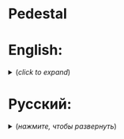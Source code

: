 # Pedestal

# English: 
<details>
<summary> <b></b> (<i>click to expand</i>)</summary>

## Stand for things with backlight and rotation

Video on YouTube: soon

### Features:
- Different operating modes;<details>
  <summary> <b></b> (<i>click to expand</i>)</summary>

  #### Backlight operation modes:
  - One color;
  <details><summary> <b></b> (<i>click to expand</i>)</summary>
  
  ![один цвет](https://user-images.githubusercontent.com/80697141/227638143-9e3a5081-f24a-4871-b809-0f7fe94cda16.png) 
  </details>
  - Graduation;
  <details><summary> <b></b> (<i>click to expand</i>)</summary>
  
  ![градация](https://user-images.githubusercontent.com/80697141/227640291-9695e472-f2fd-4e54-ad62-7f6b8ba20df6.png)
  </details>
  - Random;
  <details><summary> <b></b> (<i>click to expand</i>)</summary>
  
  ![рандом](https://user-images.githubusercontent.com/80697141/227641280-4c4ee593-9d20-4e6e-aa0d-7509cc02f024.png)
  </details>
  - Manual;
  <details><summary> <b></b> (<i>click to expand</i>)</summary>
  
  ![ручной](https://user-images.githubusercontent.com/80697141/227641600-be39dd3a-42d3-4816-aaf4-b3ddf798cf71.png)
  </details>
  - Train;
  <details><summary> <b></b> (<i>click to expand</i>)</summary>
  
  ![поезд](https://user-images.githubusercontent.com/80697141/227641842-4468060a-e50c-4ac6-98ae-4e1ca0ce065f.png)
  </details>

- Support RGB LEDs;
- Support for table rotation using a stepper motor;
- Remote control via WIFI;

### Component base:
- Controller - ESP 32;
- Ring of address LEDs - WS2812;
- Step-down converter - mini360 [3.3V];
- Boost converter - MT3608 [12V];
- Stepper motor - EM-463;
- Stepper motor driver - DRV8825.

<details>
  <summary> <b>Connecting components</b> (<i>click to expand</i>)</summary>
  
- RGB LEDs:
  Contact name| I/O port
  --- | ---
  DI | 27
  
- DRV8825:
  Contact name| I/O port
  --- | ---
  M0 | 17
  M1 | 5
  M2 | 16
  STEP | 12
  RST | 25
  DIR | 26
  
  <details>
  <summary> <b>Scheme</b> (<i>click to expand</i>)</summary>
  
  soon
  </details>
</details>

### Used libraries:
- Hugo kernel:
  - micropython-nanoweb: https://github.com/hugokernel/micropython-nanoweb

### Notes:
- Development was carried out in Thonny IDE V3.3.13;
- Performance tested on: "MicroPython v 1.19.1 on 2022-06-18; ESP 32 module with ESP 32";
- You can not add a stepper motor to your pedestal, as this will require modification of the model for your engine, as well as create additional costs.

### Creators:
- Author of the idea: Nikita;
- Author of the design and code: Denis.
</details>

</details>

# Русский: 
<details>
<summary> <b></b> (<i>нажмите, чтобы развернуть</i>)</summary>

## Подставка под вещи с подсветкой и вращением.

Ролик на YouTube: soon

### Особенности:
- Разные режимы работы;<details>
  <summary> <b></b> (<i>нажмите, чтобы развернуть</i>)</summary>

  #### Режимы работы подсветки:
  - One color - Определённый цвет;
  <details><summary> <b></b> (<i>нажмите, чтобы развернуть</i>)</summary>
  
  ![один цвет](https://user-images.githubusercontent.com/80697141/227638143-9e3a5081-f24a-4871-b809-0f7fe94cda16.png) 
  </details>
  - Graduation - Градация;
  <details><summary> <b></b> (<i>нажмите, чтобы развернуть</i>)</summary>
  
  ![градация](https://user-images.githubusercontent.com/80697141/227640291-9695e472-f2fd-4e54-ad62-7f6b8ba20df6.png)
  </details>
  - Random - Рандомные светодиоды;
  <details><summary> <b></b> (<i>нажмите, чтобы развернуть</i>)</summary>
  
  ![рандом](https://user-images.githubusercontent.com/80697141/227641280-4c4ee593-9d20-4e6e-aa0d-7509cc02f024.png)
  </details>
  - Manual - Ручной;
  <details><summary> <b></b> (<i>нажмите, чтобы развернуть</i>)</summary>
  
  ![ручной](https://user-images.githubusercontent.com/80697141/227641600-be39dd3a-42d3-4816-aaf4-b3ddf798cf71.png)
  </details>
  - Train - Поезд;
  <details><summary> <b></b> (<i>нажмите, чтобы развернуть</i>)</summary>
  
  ![поезд](https://user-images.githubusercontent.com/80697141/227641842-4468060a-e50c-4ac6-98ae-4e1ca0ce065f.png)
  </details>
- Поддержка RGB светодиодов;
- Поддержка вращения стола при помощи шагового двигателя;
- Удалённое управление при помощи WIFI;

### Компонентная база:
- Контроллер - ESP32;
- Кольцо адресных светодиодов - WS2812;
- Понижающий преобразователь - mini360 [в 3.3V];
- Повышающий преобразователь - MT3608 [в 12V];
- Шаговый двигатель - EM-463;
- Драйвер для шагового двигателя - DRV8825.
<details>
  <summary> <b>Подключение компонентов</b> (<i>нажмите, чтобы развернуть</i>)</summary>
  
- RGB LEDs:
  Название контакта| I/O порт
  --- | ---
  DI | 27
  
- DRV8825:
  Название контакта| I/O порт
  --- | ---
  M0 | 17
  M1 | 5
  M2 | 16
  STEP | 12
  RST | 25
  DIR | 26
  
  <details>
  <summary> <b>Схема</b> (<i>нажмите, чтобы развернуть</i>)</summary>
  
  soon
  </details>
</details>

### Используемые библиотеки:
- Hugokernel:
  - micropython-nanoweb: https://github.com/hugokernel/micropython-nanoweb

### Примечания:
  - Разработка велась в Thonny IDE V3.3.13;
  - Работоспособность проверена на: "MicroPython v1.19.1 on 2022-06-18; ESP32 module with ESP32";
  - Вы можете не добавлять в свой пьедестал шаговый мотор, поскольку это потребует модификации модели под ваш двигатель, а так же создаст дополнительные расходы.

 ### Создатели:
 - Автор идеи: Никита;
 - Автор дизайна и кода: Денис.
</details>
